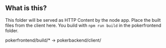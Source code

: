 ## What is this?

This folder will be served as HTTP Content by the node app. Place the built files from the client here.
You build with `npm run build` in the pokerfrontend folder.

pokerfrontend/build/* -> pokerbackend/client/
